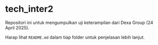 # tech_inter2

Repositori ini untuk mengumpulkan uji keterampilan dari Dexa Group (24 April 2025).

Harap lihat `README.md` dalam tiap folder untuk penjelasan lebih lanjut.
